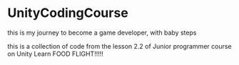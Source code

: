 # UnityCodingCourse
this is my journey to become a game developer, with baby steps

this is a collection of code from the lesson 2.2
of Junior programmer course on Unity Learn
FOOD FLIGHT!!!!!
